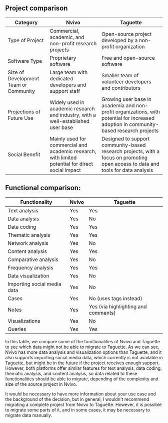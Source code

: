

## Project comparison



| Category | Nvivo | Taguette |
| --- | --- | --- |
| Type of Project | Commercial, academic, and non-profit research projects | Open-source project developed by a non-profit organization |
| Software Type | Proprietary software | Free and open-source software |
| Size of Development Team or Community | Large team with dedicated developers and support staff | Smaller team of volunteer developers and contributors |
| Projections of Future Use | Widely used in academic research and industry, with a well-established user base | Growing user base in academia and non-profit organizations, with potential for increased adoption in community-based research projects |
| Social Benefit | Mainly used for commercial and academic research, with limited potential for direct social impact | Designed to support community-based research projects, with a focus on promoting open access to data and tools for data analysis |


## Functional comparison:

| Functionality | Nvivo | Taguette |
| --- | --- | --- |
| Text analysis | Yes | Yes |
| Data analysis | Yes | No |
| Data coding | Yes | Yes |
| Thematic analysis | Yes | Yes |
| Network analysis | Yes | No |
| Content analysis | Yes | Yes |
| Comparative analysis | Yes | No |
| Frequency analysis | Yes | Yes |
| Data visualization | Yes | No |
| Importing social media data | Yes | No |
| Cases | Yes | No (uses tags instead) |
| Notes | Yes | Yes (via highlighting and comments) |
| Visualizations | Yes | No |
| Queries | Yes | Yes |


In this table, we compare some of the functionalities of Nvivo and Taguette to see which data might not be able to migrate to Taguette. As we can see, Nvivo has more data analysis and visualization options than Taguette, and it also supports importing social media data, which currently is not available in Taguette, but might be in the future if the project receives enough support. However, both platforms offer similar features for text analysis, data coding, thematic analysis, and content analysis, so data related to these functionalities should be able to migrate, depending of the complexity and size of the source project in Nvivo.

It would be necessary to have more information about your use case and the background of the decision, but in general, I wouldn't recommend migrating a complete project from Nvivo to Taguette. However, it is possible to migrate some parts of it, and in some cases, it may be necessary to migrate data manually.